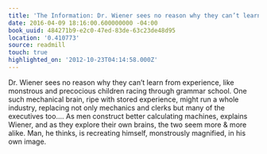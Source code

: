 ```yaml
---
title: 'The Information: Dr. Wiener sees no reason why they can’t learn from experien…'
date: 2016-04-09 18:16:00.600000000 -04:00
book_uuid: 484271b9-e2c0-47ed-83de-63c23de48d95
location: '0.410773'
source: readmill
touch: true
highlighted_on: '2012-10-23T04:14:58.000Z'
---
```


Dr. Wiener sees no reason why they can’t learn from experience, like monstrous and precocious children racing through grammar school. One such mechanical brain, ripe with stored experience, might run a whole industry, replacing not only mechanics and clerks but many of the executives too.… As men construct better calculating machines, explains Wiener, and as they explore their own brains, the two seem more & more alike. Man, he thinks, is recreating himself, monstrously magnified, in his own image.